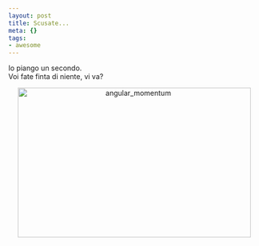 ```yaml
--- 
layout: post
title: Scusate...
meta: {}
tags: 
- awesome
---
```

Io piango un secondo.  
Voi fate finta di niente, vi va?  
  
<center>
<img src="http://fast.mgpf.it//2009/01/angular_momentum-466x300.jpg" alt="angular_momentum" title="angular_momentum" width="466" height="300" class="aligncenter size-medium wp-image-1266" />
</center>  
   
